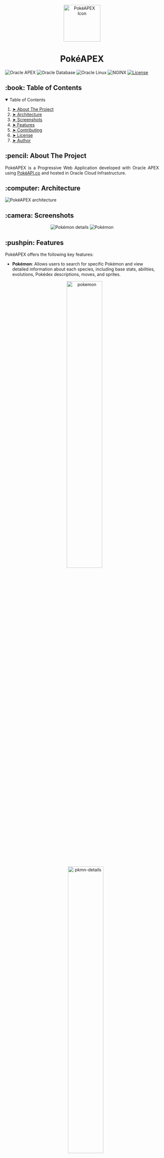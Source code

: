 <p align="center"> 
  <a href="https://pokeapex.com" target="_blank">
    <img src="https://github.com/dbeniteza/PokeAPEX/blob/main/docs/imgs/app-icon.png" alt="PokéAPEX Icon" width="120px" height="120px">
    </a>
</p>

<h1 align="center"> PokéAPEX </h1>


![Oracle APEX](https://img.shields.io/badge/apex-23.2.3-red?logo=oracle)
![Oracle Database](https://img.shields.io/badge/database-19c-red?logo=oracle)
![Oracle Linux](https://img.shields.io/badge/linux-9.3-red?logo=linux)
![NGINX](https://img.shields.io/badge/nginx-1.20.1-green?logo=nginx)
[![License](https://img.shields.io/badge/license-MIT-blue.svg)](https://opensource.org/licenses/MIT)



<!-- TABLE OF CONTENTS -->
<h2 id="table-of-contents"> :book: Table of Contents</h2>
<details open="open">
  <summary>Table of Contents</summary>
  <ol>
    <li><a href="#about-the-project"> ➤ About The Project</a></li>
    <li><a href="#architecture"> ➤ Architecture</a></li>
    <li><a href="#screenshots"> ➤ Screenshots</a></li>
    <li><a href="#features"> ➤ Features</a></li>
    <li><a href="#contributing"> ➤ Contributing </a></li>
    <li><a href="#license"> ➤ License </a></li>
    <li><a href="#author"> ➤ Author </a></li>
  </ol>
</details>

<!-- ABOUT THE PROJECT -->
<h2 id="about-the-project"> :pencil: About The Project</h2>

<p align="justify"> 
  PokéAPEX is a Progressive Web Application developed with Oracle APEX using <a href="https://pokeapi.co" target="_blank">PokéAPI.co</a> and hosted in Oracle Cloud Infrastructure.
</p>


<!-- ARCHITECTURE -->
<h2 id="architecture"> :computer: Architecture</h2>
<p align="justify"> 
<img src="https://github.com/dbeniteza/PokeAPEX/blob/main/docs/imgs/architecture/diagram.png" alt="PokéAPEX architecture">
</p>

<!-- SCREENSHOTS -->
<h2 id="screenshots"> :camera: Screenshots</h2>
<p align="center"> 
<img src="https://github.com/dbeniteza/PokeAPEX/blob/main/docs/imgs/pkmn-details/01.png" alt="Pokémon details">
<img src="https://github.com/dbeniteza/PokeAPEX/blob/main/docs/imgs/pokemon/01.png" alt="Pokémon">
</p>

<!-- FEATURES -->
<h2 id="features"> :pushpin: Features</h2>

<p align="justify"> 
PokéAPEX offers the following key features:
<ul>
<li><b>Pokémon</b>: Allows users to search for specific Pokémon and view detailed information about each species, including base stats, abilities, evolutions, Pokédex descriptions, moves, and sprites.</li>
<p align="center">
    <img width="49%" src="https://github.com/dbeniteza/PokeAPEX/blob/main/docs/imgs/pokemon/01.png" alt="pokemon"/>
&nbsp;
    <img width="49%" src="https://github.com/dbeniteza/PokeAPEX/blob/main/docs/imgs/pkmn-details/01.png" alt="pkmn-details"/>
</p>
<p align="center">
    <img width="49%" src="https://github.com/dbeniteza/PokeAPEX/blob/main/docs/imgs/pkmn-details/02.png" alt="pkmn-details-2"/>
&nbsp;
    <img width="49%" src="https://github.com/dbeniteza/PokeAPEX/blob/main/docs/imgs/pkmn-details/03.png" alt="pkmn-details-3"/>
</p>
<p align="center">
    <img width="49%" src="https://github.com/dbeniteza/PokeAPEX/blob/main/docs/imgs/pkmn-details/04.png" alt="pkmn-details-4"/>
&nbsp;
    <img width="49%" src="https://github.com/dbeniteza/PokeAPEX/blob/main/docs/imgs/pkmn-details/05.png" alt="pkmn-details-5"/>
</p>

<li><b>Pokédex</b>: Offers a comprehensive Pokédex featuring information on various Pokémon species, allowing users to browse through them and learn more about each one.</li>
<p align="center">
    <img width="49%" src="https://github.com/dbeniteza/PokeAPEX/blob/main/docs/imgs/pokedex/01.png" alt="pokedex"/>
&nbsp;
    <img width="49%" src="https://github.com/dbeniteza/PokeAPEX/blob/main/docs/imgs/pokedex/02.png" alt="pokedex-2"/>
</p>
<li><b>Moves</b>: Provides a database of Pokémon moves, including details such as type, power, accuracy, and effects.</li>
<p align="center">
    <img width="49%" src="https://github.com/dbeniteza/PokeAPEX/blob/main/docs/imgs/moves/01.png" alt="moves"/>
&nbsp;
    <img width="49%" src="https://github.com/dbeniteza/PokeAPEX/blob/main/docs/imgs/moves/02.png" alt="moves-2"/>
</p>
<li><b>Abilities</b>: Offers insights into Pokémon abilities, including descriptions and effects.</li>
<p align="center">
    <img width="49%" src="https://github.com/dbeniteza/PokeAPEX/blob/main/docs/imgs/abilities/01.png" alt="abilities"/>
&nbsp;
</p>
<li><b>Items</b>: Provides a catalog of items found in the Pokémon world, including held items, berries, and more.</li>
<p align="center">
    <img width="49%" src="https://github.com/dbeniteza/PokeAPEX/blob/main/docs/imgs/items/01.png" alt="items"/>
&nbsp;
</p>
</ul>
</p>

<!-- CONTRIBUTING -->
<h2 id="contributing"> :scroll: Contributing</h2>
Contributions to PokéAPEX are welcome! If you'd like to contribute to the development of the application, feel free to fork the repository, make your changes, and submit a pull request. Please ensure that your contributions align with the project's goals and coding standards.

<!-- LICENSE -->
<h2 id="license"> :mortar_board: License</h2>
This project is licensed under the MIT License. Feel free to use, modify, and distribute the code for both commercial and non-commercial purposes. Refer to the <a href="https://github.com/dbeniteza/PokeAPEX/blob/main/LICENSE">LICENSE</a> file for more information.


<!-- AUTHOR -->
<h2 id="author"> :man_technologist: Author</h2>

- [@dbeniteza](https://www.github.com/dbeniteza)

[![linkedin](https://img.shields.io/badge/linkedin-0A66C2?style=for-the-badge&logo=linkedin&logoColor=white)](https://www.linkedin.com/in/danielbenitezaguila/)